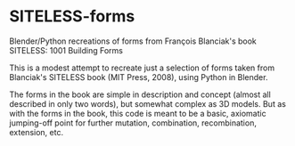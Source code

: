# SITELESS-forms
Blender/Python recreations of forms from François Blanciak's book SITELESS: 1001 Building Forms

This is a modest attempt to recreate just a selection of forms taken from Blanciak's SITELESS book (MIT Press, 2008), using Python in Blender.

The forms in the book are simple in description and concept (almost all described in only two words), but somewhat complex as 3D models. But as with the forms in the book, this code is meant to be a basic, axiomatic jumping-off point for further mutation, combination, recombination, extension, etc.
